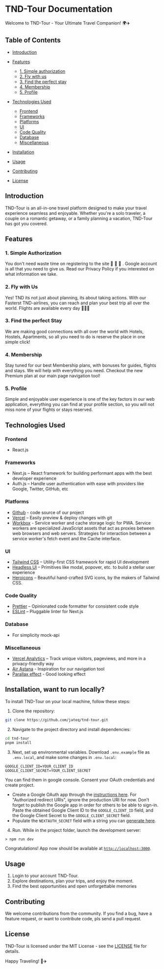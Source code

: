 # TND-Tour Documentation

Welcome to TND-Tour - Your Ultimate Travel Companion! 🌍✈️

## Table of Contents
- [Introduction](#introduction)
- [Features](#features)
    - [1. Simple authorization](#1-simple-authorization)
    - [2. Fly with us](#2-fly-with-us)
    - [3. Find the perfect stay](#3-find-the-perfect-stay)
    - [4. Membership](#4-membership)
    - [5. Profile](#5-profile)
- [Technologies Used](#technologies-used)
    - [Frontend](#frontend)
    - [Frameworks](#frameworks)
    - [Platforms](#platforms)
    - [UI](#ui)
    - [Code Quality](#code-quality)
    - [Database](#database)
    - [Miscellaneous](#miscellaneous)
  
- [Installation](#installation-want-to-run-locally)
- [Usage](#usage)
- [Contributing](#contributing)
- [License](#license)

## Introduction

TND-Tour is an all-in-one travel platform designed to make your travel experience seamless and enjoyable. Whether you're a solo traveler, a couple on a romantic getaway, or a family planning a vacation, TND-Tour has got you covered.

## Features

### 1. Simple Authorization

You don't need waste time on registering to the site 🤖
🤖
🤖
. Google account is all that you need to give us. Read our Privacy Policy if you interested on what information we take.

### 2. Fly with Us

Yes! TND its not just about planning, its about taking actions. With our Fasterst TND-airlines, you can reach and plan your best trip all over the world. Flights are available every day  🥳🥳🥳

### 3. Find the perfect Stay

We are making good connections with all over the world with Hotels, Hostels, Apartments, so all you need to do is reserve the place in one simple click!

### 4. Membership

Stay tuned for our best Membership plans, with bonuses for guides, flights and stays. We will help with everything you need. Checkout the new Premium plan at our main page navigation tool!

### 5. Profile

Simple and enjoyable user experience is one of the key factors in our web application, everything you can find at your profile section, so you will not miss none of your flights or stays reserved.

## Technologies Used

### Frontend

- React.js 

### Frameworks
 - Next.js – React framework for building performant apps with the best developer experience
 - Auth.js – Handle user authentication with ease with providers like Google, Twitter, GitHub, etc


### Platforms
 - [Github](https://github.com/jateq/tnd-tour) - code source of our project
- [Vercel](https://vercel.com/) – Easily preview & deploy changes with git
- [Workbox](https://ducanh-next-pwa.vercel.app/docs/next-pwa/getting-started) - Service worker and cache storage logic for PWA. Service workers are specialized JavaScript assets that act as proxies between web browsers and web servers. Strategies for interaction between a service worker's fetch event and the Cache interface.

### UI

- [Tailwind CSS](https://tailwindcss.com/) – Utility-first CSS framework for rapid UI development
- [Headless UI](https://headlessui.com/) – Primitives like modal, popover, etc. to build a stellar user experience
- [Heroicons](https://heroicons.com/) – Beautiful hand-crafted SVG icons, by the makers of Tailwind CSS.

### Code Quality

- [Prettier](https://prettier.io/) – Opinionated code formatter for consistent code style
- [ESLint](https://eslint.org/) – Pluggable linter for Next.js

### Database

- For simplicity mock-api


### Miscellaneous

- [Vercel Analytics](https://vercel.com/analytics) – Track unique visitors, pageviews, and more in a privacy-friendly way
- [Air Astana](https://airastana.com/kaz/en-us) - Inspiration for our navigation tool
- [Parallax effect](https://www.google.com/url?sa=t&rct=j&q=&esrc=s&source=web&cd=&cad=rja&uact=8&ved=2ahUKEwju7omo9JSDAxVePxAIHQ3VBBoQwqsBegQIDBAG&url=https%3A%2F%2Fwww.youtube.com%2Fwatch%3Fv%3DalGnk3iMaYE&usg=AOvVaw2uK30av8grZsn4egOEH4d_&opi=89978449) - Good looking effect




## Installation, want to run locally?

To install TND-Tour on your local machine, follow these steps:

1. Clone the repository:
```bash
git clone https://github.com/jateq/tnd-tour.git
```
2. Navigate to the project directory and install dependencies: 

```bash
cd tnd-tour
pnpm install
```
3. Next, set up environmental variables. Download `.env.example` file as `.env.local`, and make some changes in `.env.local`:

```
GOOGLE_CLIENT_ID=YOUR_CLIENT_ID
GOOGLE_CLIENT_SECRET=YOUR_CLIENT_SECRET
```
 You can find them in google console. Consent your OAuth credentials and create project.


* Create a Google OAuth app through the [instructions here](https://refine.dev/blog/nextauth-google-github-authentication-nextjs/#for-googleprovider-make-sure-you-have-a-google-account). For "Authorized redirect URIs", ignore the production URI for now. Don't forget to publish the Google app in order for others to be able to sign-in. Paste the obtained Google Client ID to the `GOOGLE_CLIENT_ID` field, and the Google Client Secret to the `GOOGLE_CLIENT_SECRET` field.
* Populate the `NEXTAUTH_SECRET` field with a string you can [generate here](https://generate-secret.vercel.app/32).


4. Run. While in the project folder, launch the development server:
```
> npm run dev
```
Congratulations! App now should be available at [`http://localhost:3000`](http://localhost:3000).


## Usage

1. Login to your account TND-Tour.
2. Explore destinations, plan your trips, and enjoy the moment.
3. Find the best opportunities and open unforgettable memories

## Contributing

We welcome contributions from the community. If you find a bug, have a feature request, or want to contribute code, pls send a pull request.

## License

TND-Tour is licensed under the MIT License - see the [LICENSE](LICENSE) file for details.

Happy Traveling! 🌟✈️

